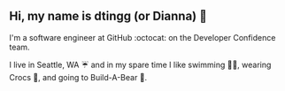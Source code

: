## Hi, my name is dtingg (or Dianna) 👋

I'm a software engineer at GitHub :octocat: on the Developer Confidence team.

I live in Seattle, WA ☔ and in my spare time I like swimming 🏊‍♀️, wearing Crocs 🐊, and going to Build-A-Bear 🧸.
